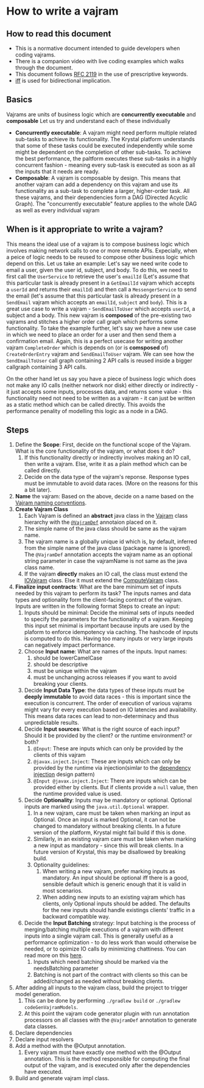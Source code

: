 # How to write a vajram
## How to read this document
* This is a normative document intended to guide developers when coding vajrams.
* There is a companion video with live coding examples which walks through the document.
* This document follows [RFC 2119](https://datatracker.ietf.org/doc/html/rfc2119) in the use of prescriptive keywords. 
* [iff](https://en.wikipedia.org/wiki/If_and_only_if) is used for bidirectional implication. 
## Basics
Vajrams are units of business logic which are  **concurrently executable** and **composable** 
Let us try and understand each of these individually
* **Concurrently executable**: A vajram might need perform multiple related sub-tasks to achieve its functionality. The Krystal platform understands that some of these tasks could be executed independently while some might be dependent on the completion of other sub-tasks. To achieve the best performance, the paltform executes these sub-tasks in a highly concurrent fashion - meaning every sub-task is executed as soon as all the inputs that it needs are ready.
* **Composable**: A vajram is composable by design. This means that another vajram can add a dependency on this vajram and use its functionality as a sub-task to complete a larger, higher-order task. All these vajrams, and their dependencies form a DAG (Directed Acyclic Graph). The "concurrently executable" feature applies to the whole DAG as well as every individual vajram

## When is it appropriate to write a vajram?
This means the ideal use of a vajram is to compose business logic which involves making network calls to one or more remote APIs. Expecially, when a peice of logic needs to be reused to compose other business logic which depend on this.
Let us take an example: Let's say we need write code to email a user, given the user id, subject, and body. To do this, we need to first call the `UserService` to retrieve the user's `emailId` (Let's assume that this particular task is already present in a `GetEmailId` vajram which accepts a `userId` and returns their `emailId`) and then call a `MessengerService` to send the email (let's assume that this particular task is already present in a `SendEmail` vajram which accepts an `emailId`, `subject` and `body`). This is a great use case to write a vajram - `SendEmailToUser` which accepts `userId`, a subject and a body.  This new vajram is **composed** of the pre-existing two vajrams and stitches a higher order call graph which performs some functionality. To take the example further, let's say we have a new use case in which we need to place an order for a user and then send them a confirmation email. Again, this is a perfect usecase for writing another vajram `CompleteOrder` which is depends on (or is **comsposed** of) `CreateOrderEntry` vajram and `SendEmailToUser` vajram. We can see how the `SendEmailToUser` call graph containing 2 API calls is reused inside a bigger callgraph containing 3 API calls.

On the other hand let us say you have a piece of business logic which does not make any IO calls (neither network nor disk) either directly or indirectly - it just accepts some inputs, processes data, and returns some value -  this functionality need not need to be written as a vajram - it can just be written as a static method which can be called directly. This avoids the performance penality of modelling this logic as a node in a DAG.

## Steps 
1. Define the **Scope**: First, decide on the functional scope of the Vajram. What is the core functionality of the vajram, or what does it do? 
   1. If this functionality directly or indirectly involves making an IO call, then write a vajram. Else, write it as a plain method which can be called directly.
   2. Decide on the data type of the vajram's reponse. Response types must be immutable to avoid data races. (More on the reasons for this a bit later).
2. **Name** the vajram: Based on the above, decide on a name based on the [Vajram naming conventions](VAJRAM_NAMING_GUIDE.md).
3. **Create Vajram Class**
   1. Each Vajram is defined an **abstract** java class in the [Vajram](src/main/java/com/flipkart/krystal/vajram/Vajram.java) class hierarchy with the [`@VajramDef`](src/main/java/com/flipkart/krystal/vajram/VajramDef.java) annotaion placed on it. 
   2. The simple name of the java class should be same as the vajram name.
   3. The vajram name is a globally unique id which is, by default, inferred from the simple name of the java class (package name is ignored). The `@VajramDef` annotation accepts the vajram name as an optional string parameter in case the vajramName is not same as the java class name.
   4. If the vajram **directly** makes an IO call, the class must extend the [IOVajram](src/main/java/com/flipkart/krystal/vajram/IOVajram.java) class. Else it must extend the [ComputeVajram](src/main/java/com/flipkart/krystal/vajram/ComputeVajram.java) class.
4. **Finalize input contracts**: What are the bare minimum set of inputs needed by this vajram to perform its task? The inputs names and data types and optionality form the client-facing contract of the vajram. Inputs are written in the following format
 Steps to create an input:
   1. Inputs should be minimal: Decide the minimal sets of inputs needed to specify the parameters for the functionality of a vajram. Keeping this input set minimal is important because inputs are used by the plaform to enforce idempotency via caching. The hashcode of inputs is computed to do this. Having too many inputs or very large inputs can negatively impact performance.
   2. Choose **Input name**: What are names of the inputs. Input names:
      1. should be lowerCamelCase
      2. should be descriptive
      3. must be unique within the vajram
      4. must be unchanging across releases if you want to avoid breaking your clients.
   3. Decide **Input Data Type**: the data types of these inputs must be **deeply immutable** to avoid data races - this is important since the execution is concurrent. The order of execution of various vajrams might vary for every execution based on IO latencies and availability. This means data races can lead to non-determinacy and thus unpredictable results.
   4. Decide **Input sources**: What is the right source of each input? Should it be provided by the client? or the runtime environment? or both?
      1. `@Input`: These are inputs which can only be provided by the clients of this vajram
      2. `@javax.inject.Inject`: These are inputs which can only be provided by the runtime via injection(simlar to the [dependency injection](https://en.wikipedia.org/wiki/Dependency_injection) design pattern)
      3. `@Input @javax.inject.Inject`: There are inputs which can be provided either by clients. But if clients provide a `null` value, then the runtime provided value is used.
   5. Decide **Optionality**: Inputs may be mandatory or optional. Optional inputs are marked using the `java.util.Optional` wrapper. 
      1. In a new vajram, care must be taken when marking an input as Optional. Once an input is marked Optional, it can not be changed to mandatory without breaking clients. In a future version of the platform, Krystal might fail build if this is done.
      2. Similarly, in an existing vajram care must be taken when marking a new input as mandatory - since this will break clients. In a future version of Krystal, this may be disallowed by breaking build.
      3. Optionality guidelines: 
         1. When writing a new vajram, prefer marking inputs as mandatory. An input should be optional iff there is a good, sensible default which is generic enough that it is valid in most scenarios.
         2. When adding new inputs to an existing vajram which has clients, only Optional inputs should be added. The defaults for the new inputs should handle existings clients' traffic in a backward compatible way.
   6. Decide the **Input Batching** strategy: Input batching is the process of merging/batching multiple executions of a vajram with different inputs into a single vajram call. This is generally useful as a performance optimization - to do less work than would otherwise be needed, or to opimize IO calls by minimizing chattiness. You can read more on this [here](README.md#input-batching).
      1. Inputs which need batching should be marked via the needsBatching <!---TODO: Add link to needsBatching annotation field--> parameter
      2. Batching is not part of the contract with clients so this can be added/changed as needed without breaking clients.
5. After adding all inputs to the vajram class, build the project to trigger model generation.
   1. This can be done by performing `./gradlew build` or `./gradlew codeGenVajramModels`.
   2. At this point the vajram code generator plugin with run annotation processors on all classes with the `@VajramDef` annotation to generate data classes.
6. Declare dependencies
7. Declare input resolvers
8. Add a method with the @Output annotation.
   1. Every vajram must have exactly one method with the @Output annotation. This is the method responsible for computing the final output of the vajram, and is executed only after the dependencies have executed.
9. Build and generate vajram impl class.
